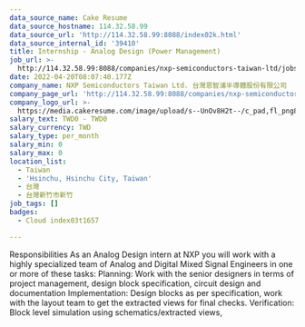 ```yaml
---
data_source_name: Cake Resume
data_source_hostname: 114.32.58.99
data_source_url: 'http://114.32.58.99:8088/index02k.html'
data_source_internal_id: '39410'
title: Internship - Analog Design (Power Management)
job_url: >-
  http://114.32.58.99:8088/companies/nxp-semiconductors-taiwan-ltd/jobs/internship-analog-design-power-management
date: 2022-04-20T08:07:40.177Z
company_name: NXP Semiconductors Taiwan Ltd. 台灣恩智浦半導體股份有限公司
company_page_url: 'http://114.32.58.99:8088/companies/nxp-semiconductors-taiwan-ltd'
company_logo_url: >-
  https://media.cakeresume.com/image/upload/s--UnOv8H2t--/c_pad,fl_png8,h_200,w_200/v1599814341/dkdmmr85k3jtx8zsiw80.png
salary_text: TWD0 - TWD0
salary_currency: TWD
salary_type: per_month
salary_min: 0
salary_max: 0
location_list:
  - Taiwan
  - 'Hsinchu, Hsinchu City, Taiwan'
  - 台灣
  - 台灣新竹市新竹
job_tags: []
badges:
  - Cloud index03t1657

---
```


Responsibilities As an Analog Design intern at NXP you will work with a highly specialized team of Analog and Digital Mixed Signal Engineers in one or more of these tasks: Planning: Work with the senior designers in terms of project management, design block specification, circuit design and documentation Implementation: Design blocks as per specification, work with the layout team to get the extracted views for final checks. Verification: Block level simulation using schematics/extracted views, 
